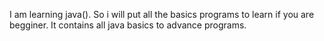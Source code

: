 I am learning java(<i class="fa-brands fa-java"></i>). 
So i will put all the basics programs to learn if you are begginer.
It contains all java basics to advance programs.
